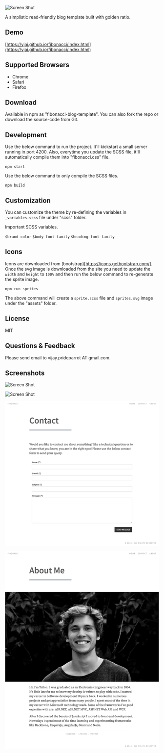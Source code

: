 ![Screen Shot](https://github.com/VJAI/fibonacci/blob/master/fibonacci.png)

A simplistic read-friendly blog template built with golden ratio.

## Demo

[https://vjai.github.io/fibonacci/index.html](https://vjai.github.io/fibonacci/index.html)

## Supported Browsers

- Chrome
- Safari
- Firefox

## Download

Available in npm as "fibonacci-blog-template". You can also fork the repo or download the source-code from Git.

## Development

Use the below command to run the project. It'll kickstart a small server running in port 4200. Also, everytime you update the 
SCSS file, it'll automatically compile them into "fibonacci.css" file.

```
npm start
```

Use the below command to only compile the SCSS files.

```
npm build
```

## Customization

You can customize the theme by re-defining the variables in `_variables.scss` file under "scss" folder.

Important SCSS variables.

`$brand-color`
`$body-font-family`
`$heading-font-family`

## Icons

Icons are downloaded from (bootstrap)[https://icons.getbootstrap.com/]. Once the svg image is downloaded from the site 
you need to update the `width` and `height` to `100%` and then run the below command to re-generate the sprite image.

```
npm run sprites
```

The above command will create a `sprite.scss` file and `sprites.svg` image under the "assets" folder.

## License

MIT

## Questions & Feedback

Please send email to vijay.prideparrot AT gmail.com.

## Screenshots

![Screen Shot](https://github.com/VJAI/fibonacci/blob/master/docs/home.png)

![Screen Shot](https://github.com/VJAI/fibonacci/blob/master/docs/detail.png)

![Screen Shot](https://github.com/VJAI/fibonacci/blob/master/docs/contact.png)

![Screen Shot](https://github.com/VJAI/fibonacci/blob/master/docs/about.png)